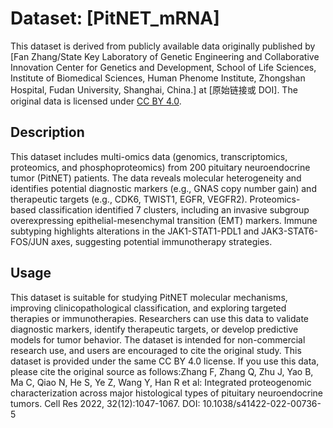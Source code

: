 # Dataset: [PitNET_mRNA]

This dataset is derived from publicly available data originally published by [Fan Zhang/State Key Laboratory of Genetic Engineering and Collaborative Innovation Center for Genetics and Development, School of Life Sciences, Institute of Biomedical Sciences, Human Phenome Institute, Zhongshan Hospital, Fudan University, Shanghai, China.] at [原始链接或 DOI]. The original data is licensed under [CC BY 4.0](https://creativecommons.org/licenses/by/4.0/).

## Description
This dataset includes multi-omics data (genomics, transcriptomics, proteomics, and phosphoproteomics) from 200 pituitary neuroendocrine tumor (PitNET) patients. The data reveals molecular heterogeneity and identifies potential diagnostic markers (e.g., GNAS copy number gain) and therapeutic targets (e.g., CDK6, TWIST1, EGFR, VEGFR2). Proteomics-based classification identified 7 clusters, including an invasive subgroup overexpressing epithelial-mesenchymal transition (EMT) markers. Immune subtyping highlights alterations in the JAK1-STAT1-PDL1 and JAK3-STAT6-FOS/JUN axes, suggesting potential immunotherapy strategies.

## Usage
This dataset is suitable for studying PitNET molecular mechanisms, improving clinicopathological classification, and exploring targeted therapies or immunotherapies. Researchers can use this data to validate diagnostic markers, identify therapeutic targets, or develop predictive models for tumor behavior. The dataset is intended for non-commercial research use, and users are encouraged to cite the original study.
This dataset is provided under the same CC BY 4.0 license. If you use this data, please cite the original source as follows:Zhang F, Zhang Q, Zhu J, Yao B, Ma C, Qiao N, He S, Ye Z, Wang Y, Han R et al: Integrated proteogenomic characterization across major histological types of pituitary neuroendocrine tumors. Cell Res 2022, 32(12):1047-1067. DOI: 10.1038/s41422-022-00736-5


